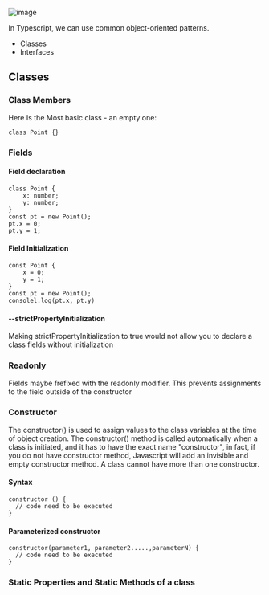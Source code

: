 ![image](https://user-images.githubusercontent.com/56764144/193456198-751083a0-2361-47eb-918d-d5d0e0cf195b.png)

In Typescript, we can use common object-oriented patterns.
- Classes
- Interfaces
## Classes
### Class Members
  Here Is the Most basic class - an empty one: 
```
class Point {}
```
### Fields
#### Field declaration
```
class Point {
    x: number;
    y: number;
}
const pt = new Point();
pt.x = 0;
pt.y = 1;
```
#### Field Initialization
```
const Point {
    x = 0;
    y = 1;
}
const pt = new Point();
consolel.log(pt.x, pt.y)
```
#### --strictPropertyInitialization
Making strictPropertyInitialization to true would not allow you to declare a class fields without initialization

### Readonly
Fields maybe frefixed with the readonly modifier. This prevents assignments to the field outside of the constructor

### Constructor
The constructor() is used to assign values to the class variables at the time of object creation.
The constructor() method is called automatically when a class is initiated, and it has to have the exact name "constructor", in fact, if you do not have constructor method, Javascript will add an invisible and empty constructor method.
A class cannot have more than one constructor. 

#### Syntax 
```
constructor () {
  // code need to be executed
}
```
#### Parameterized constructor
```
constructor(parameter1, parameter2.....,parameterN) {
  // code need to be executed
}
```
### Static Properties and Static Methods of a class
